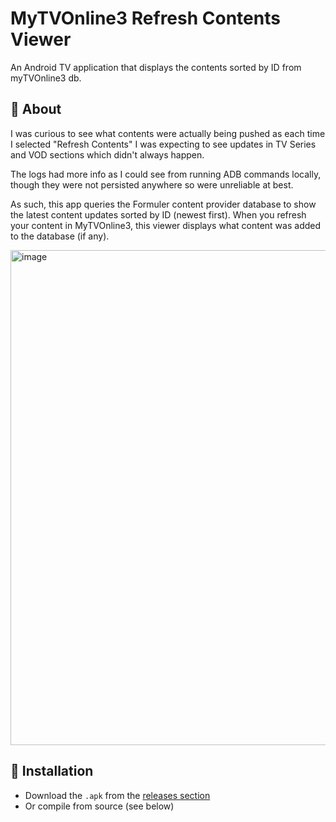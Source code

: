 # MyTVOnline3 Refresh Contents Viewer

An Android TV application that displays the contents sorted by ID from myTVOnline3 db.

## 📖 About

I was curious to see what contents were actually being pushed as each time I selected "Refresh Contents" I was expecting to see updates in TV Series and VOD sections which didn't always happen.

The logs had more info as I could see from running ADB commands locally, though they were not persisted anywhere so were unreliable at best.

As such, this app queries the Formuler content provider database to show the latest content updates sorted by ID (newest first). When you refresh your content in MyTVOnline3, this viewer displays what content was added to the database (if any).

<img width="1407" height="792" alt="image" src="https://github.com/user-attachments/assets/a8c714a7-1a35-4b18-8807-5e52df1b020d" />

## 🚀 Installation

- Download the `.apk` from the [releases section](https://github.com/pxbt-dev/mytvOnline3-refresh-contents-viewer/releases) 
- Or compile from source (see below)
